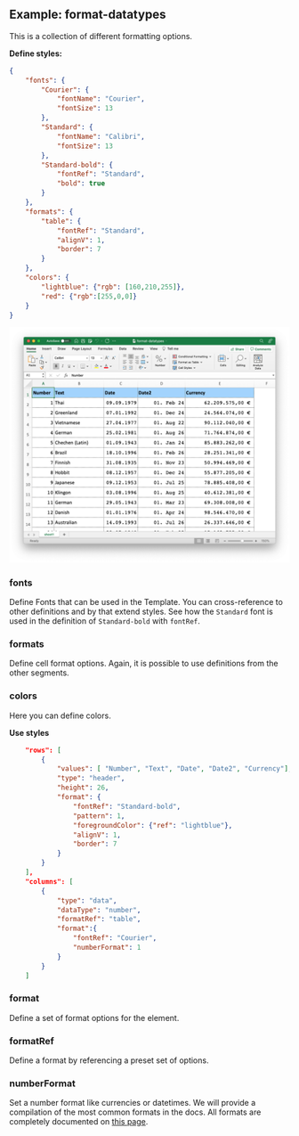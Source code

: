 ## Example: format-datatypes

This is a collection of different formatting options.

**Define styles:**

```json
{
	"fonts": {
		"Courier": {
			"fontName": "Courier",
			"fontSize": 13
		},
		"Standard": {
			"fontName": "Calibri",
			"fontSize": 13
		},
		"Standard-bold": {
			"fontRef": "Standard",
			"bold": true
		}
	},
	"formats": {
		"table": {
			"fontRef": "Standard",
			"alignV": 1,
			"border": 7
		}
	},
	"colors": {
		"lightblue": {"rgb": [160,210,255]},
		"red": {"rgb":[255,0,0]}
	}
}
```
![Preview](Preview.png)

### fonts

Define Fonts that can be used in the Template. You can cross-reference to other definitions and by that extend styles. See how the `Standard` font is used in the definition of `Standard-bold` with `fontRef`.

### formats

Define cell format options. Again, it is possible to use definitions from the other segments.

### colors

Here you can define colors.

**Use styles**

```json
	"rows": [
		{
			"values": [ "Number", "Text", "Date", "Date2", "Currency"],
			"type": "header",
			"height": 26,
			"format": {
				"fontRef": "Standard-bold",
				"pattern": 1,
				"foregroundColor": {"ref": "lightblue"},
				"alignV": 1,
				"border": 7
			}
		}
	],
	"columns": [
		{
			"type": "data",
			"dataType": "number",
			"formatRef": "table",
			"format":{
				"fontRef": "Courier",
				"numberFormat": 1
			}
		}
	]
```

### format

Define a set of format options for the element.

### formatRef

Define a format by referencing a preset set of options.

### numberFormat

Set a number format like currencies or datetimes. We will provide a compilation of the most common formats in the docs.
All formats are completely documented on [this page](https://www.mbsplugins.eu/XLFormatSetNumFormat.shtml).
